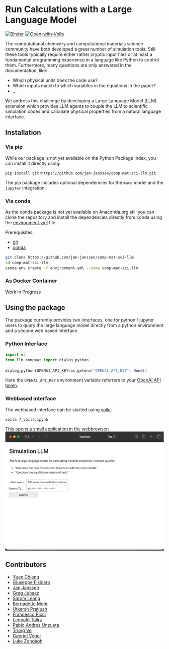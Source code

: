 # Run Calculations with a Large Language Model
[![Binder](https://mybinder.org/badge_logo.svg)](https://mybinder.org/v2/gh/jan-janssen/comp-mat-sci-llm/HEAD)
[![Open-with-Voila](https://img.shields.io/badge/Open%20with-Voila-4eafa0.svg)](https://mybinder.org/v2/gh/jan-janssen/comp-mat-sci-llm/main?urlpath=/voila/render/7_voila.ipynb)

The computational chemistry and computational materials science community have both developed a great number of 
simulation tools. Still these tools typically require either rather cryptic input files or at least a fundamental 
programming experience in a language like Python to control them. Furthermore, many questions are only answered in the 
documentation, like: 
* Which physical units does the code use? 
* Which inputs match to which variables in the equations in the paper? 
* ...

We address this challenge by developing a Large Language Model (LLM) extension which provides LLM agents to couple the 
LLM to scientific simulation codes and calculate physical properties from a natural language interface.

## Installation 
### Via pip 
While our package is not yet available on the Python Package Index, you can install it directly using:
```
pip install git+https://github.com/jan-janssen/comp-mat-sci-llm.git
```
The pip package includes optional dependencies for the `mace` model and the `jupyter` integration.  

### Via conda 
As the conda package is not yet available on Anaconda.org still you can clone the repository and install the 
dependencies directly from conda using the [environment.yml](environment.yml) file. 

Prerequisites:
- [git](https://git-scm.com/)
- [conda](https://docs.conda.io/en/latest/miniconda.html)

 ```bash
git clone https://github.com/jan-janssen/comp-mat-sci-llm
cd comp-mat-sci-llm
conda env create -f environment.yml --name comp-mat-sci-llm
```

### As Docker Container 
Work in Progress 

## Using the package
The package currently provides two interfaces, one for python / jupyter users to query the large language model directly
from a python environment and a second web based interface. 

### Python Interface
```python
import os
from llm_compmat import dialog_python

dialog_python(OPENAI_API_KEY=os.getenv("OPENAI_API_KEY", None))
```
Here the `OPENAI_API_KEY` environment variable referrers to your [OpenAI API token](https://help.openai.com/en/articles/4936850-where-do-i-find-my-openai-api-key).

### Webbased interface
The webbased interface can be started using [voila](https://voila.readthedocs.io):
```
voila 7_voila.ipynb
```
This opens a small application in the webbrowser:
![voila application](docs/images/voila_screenshot.png)

## Contributors
* [Yuan Chiang](https://github.com/chiang-yuan)
* [Giuseppe Fisicaro](https://github.com/giuseppefisicaro)
* [Jan Janssen](https://github.com/jan-janssen)
* [Greg Juhasz](https://github.com/gjuhasz)
* [Sarom Leang](https://github.com/saromleang)
* [Bernadette Mohr](https://github.com/Bernadette-Mohr)
* [Utkarsh Pratiush](https://github.com/utkarshp1161)
* [Francesco Ricci](https://github.com/fraricci)
* [Leopold Talirz](https://github.com/ltalirz)
* [Pablo Andres Unzueta](https://github.com/pablo-unzueta)
* [Trung Vo](https://github.com/btrungvo)
* [Gabriel Vogel](https://github.com/GaVogel)
* [Luke Zondagh](https://github.com/Luke-Zondagh)